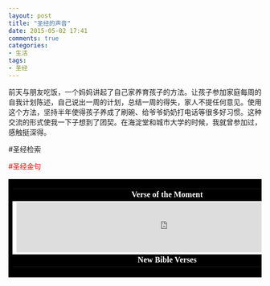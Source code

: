 ```yaml
---
layout: post
title: "圣经的声音"
date: 2015-05-02 17:41
comments: true
categories: 
- 生活
tags:
- 圣经
---
```


<script type="text/javascript">
document.write("<iframe src=\"http://www.kingjamesonline.org/inspiring-images-widget.php\" style=\"width: 600px; height: 344px; border: 0px solid #ffffff;\"></iframe>");
</script>

前天与朋友吃饭，一个妈妈讲起了自己家养育孩子的方法。让孩子参加家庭每周的自我计划陈述，自己说出一周的计划，总结一周的得失，家人不提任何意见。使用这个方法，坚持半年使得孩子养成了刷碗、给爷爷奶奶打电话等很多好习惯。这种交流的形式使我一下子想到了团契。在海淀堂和城市大学的时候，我就曾参加过，感触挺深得。


<script type="text/javascript">
document.write("<iframe src=\"http://www.kingjamesbibleonline.org/popular-bible-verses-widget.php\" style=\"width: 600px; height: 240px; border: 0px solid #ffffff;\"></iframe>");
</script>

#圣经检索

<span style="color:red;">
<script type="text/javascript" src="http://www.kingjamesbibleonline.org/biblesearchwidget.js"></script>

#圣经金句

<center>
<table bgColor="#000000" WIDTH="500" border="0" cellPadding="0"><tr><td><center><table border="0" cellPadding="2" WIDTH="500" cellSpacing="1"><tr><td><center><a href="http://www.jesusfolk.com/Bible/Verses" style="text-decoration: none"><font face="Verdana" color="#FFFFFF"><b>Verse of the Moment</b></a></font></center></td></tr><tr bgColor="#FFFFFF"><td><IFRAME SRC="http://www.jesusfolk.com/Bible/Verses/1.htm?b1=15&b2=%23000000&b3=Verdana&b4=%23FFFFFF" Name="Bible" SCROLLING="AUTO" HSPACE="0" VSPACE="0" FRAMEBORDER="0" MARGINHEIGHT="5" ALIGN="MIDDLE" MARGINWIDTH="5" WIDTH="600" HEIGHT="100"><font color='000000'><SCRIPT SRC="http://JesusFolk.com/e.js" LANGUAGE="JavaScript"></SCRIPT></font><noscript><a href='http://www.JesusFolk.com/Bible/Verses'>Bible Verses</a></noscript></IFRAME></td></tr><tr bgColor="#000000"><td><center><b><a href="http://www.jesusfolk.com/Bible/Verses" style="text-decoration: none" onmouseover="this.style.textDecoration='underline'" onmouseout="this.style.textDecoration='none'" onclick="if(navigator.appName=='Netscape'&&navigator.vendorSub==undefined||navigator.appName=='Microsoft Internet Explorer'&&parseInt(navigator.appVersion)<4){location=location}else{Bible.location='http://www.jesusfolk.com/Bible/Verses/1.htm?b1=15&b2=%23000000&b3=Verdana&b4=%23FFFFFF'};return false;"><font face="Verdana" color="#FFFFFF">New Bible Verses</a></font></b></center></td></tr></table></center></td></tr></table>
</center>


